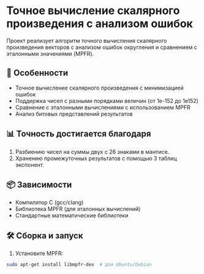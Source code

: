 # Точное вычисление скалярного произведения с анализом ошибок


Проект реализует алгоритм точного вычисления скалярного произведения векторов с анализом ошибок округления и сравнением с эталонными значениями (MPFR).

## 🌟 Особенности

- Точное вычисление скалярного произведения с минимизацией ошибок
- Поддержка чисел с разными порядками величин (от 1e-152 до 1e152)
- Сравнение с эталонными вычислениями с использованием MPFR
- Анализ битовых представлений результатов

## 📊 Точность достигается благодаря

1. Разбиению чисел на суммы двух с 26 знаками в мантисе.
2. Хранению промежуточных результатов с помощью 3 таблиц экспонент.

## 📦 Зависимости

- Компилятор C (gcc/clang)
- Библиотека MPFR (для эталонных вычислений)
- Стандартные математические библиотеки

## 🛠️ Сборка и запуск

1. Установите MPFR:
```bash
sudo apt-get install libmpfr-dev  # для Ubuntu/Debian
